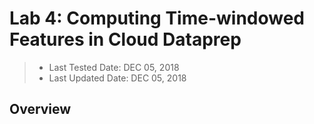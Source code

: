 # Lab 4: Computing Time-windowed Features in Cloud Dataprep

> * Last Tested Date: DEC 05, 2018
> * Last Updated Date: DEC 05, 2018

## Overview

